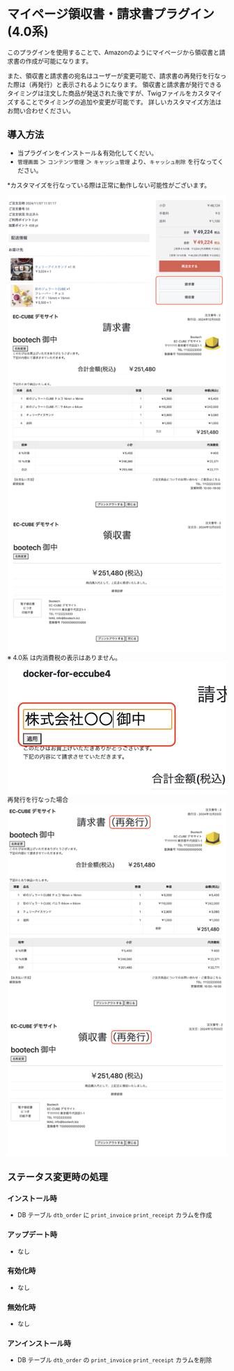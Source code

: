 # マイページ領収書・請求書プラグイン(4.0系)

このプラグインを使用することで、Amazonのようにマイページから領収書と請求書の作成が可能になります。

また、領収書と請求書の宛名はユーザーが変更可能で、請求書の再発行を行なった際は（再発行）と表示されるようになります。
領収書と請求書が発行できるタイミングは注文した商品が発送された後ですが、Twigファイルをカスタマイズすることでタイミングの追加や変更が可能です。
詳しいカスタマイズ方法はお問い合わせください。

## 導入方法

- 当プラグインをインストール＆有効化してくだい。
- `管理画面` ＞ `コンテンツ管理` ＞ `キャッシュ管理` より、`キャッシュ削除` を行なってください。

*カスタマイズを行なっている際は正常に動作しない可能性がございます。

<a href="https://raw.githubusercontent.com/itaboo1014/ECCUBE-PluginReadmeAsset/main/MypageInvoiceReceipt/1.png"><img src="https://raw.githubusercontent.com/itaboo1014/ECCUBE-PluginReadmeAsset/main/MypageInvoiceReceipt/1.png"></a>
<a href="https://raw.githubusercontent.com/itaboo1014/ECCUBE-PluginReadmeAsset/main/MypageInvoiceReceipt/2.png"><img src="https://raw.githubusercontent.com/itaboo1014/ECCUBE-PluginReadmeAsset/main/MypageInvoiceReceipt/2.png"></a>
<a href="https://raw.githubusercontent.com/itaboo1014/ECCUBE-PluginReadmeAsset/main/MypageInvoiceReceipt/3.png"><img src="https://raw.githubusercontent.com/itaboo1014/ECCUBE-PluginReadmeAsset/main/MypageInvoiceReceipt/3.png"></a>
※ 4.0系 は内消費税の表示はありません。
<a href="https://raw.githubusercontent.com/itaboo1014/ECCUBE-PluginReadmeAsset/main/MypageInvoiceReceipt/4.png"><img src="https://raw.githubusercontent.com/itaboo1014/ECCUBE-PluginReadmeAsset/main/MypageInvoiceReceipt/4.png"></a>
再発行を行なった場合
<a href="https://raw.githubusercontent.com/itaboo1014/ECCUBE-PluginReadmeAsset/main/MypageInvoiceReceipt/5.png"><img src="https://raw.githubusercontent.com/itaboo1014/ECCUBE-PluginReadmeAsset/main/MypageInvoiceReceipt/5.png"></a>
<a href="https://raw.githubusercontent.com/itaboo1014/ECCUBE-PluginReadmeAsset/main/MypageInvoiceReceipt/6.png"><img src="https://raw.githubusercontent.com/itaboo1014/ECCUBE-PluginReadmeAsset/main/MypageInvoiceReceipt/6.png"></a>

## ステータス変更時の処理

### インストール時
- DB テーブル `dtb_order` に `print_invoice` `print_receipt` カラムを作成
### アップデート時
- なし
### 有効化時
- なし
### 無効化時
- なし
### アンインストール時
- DB テーブル `dtb_order` の `print_invoice` `print_receipt` カラムを削除
